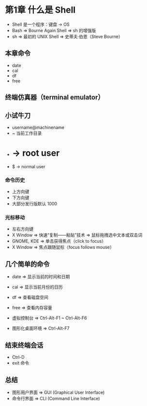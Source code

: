 # 第1章 什么是 Shell

- Shell 是一个程序：键盘 → OS
- Bash => Bourne Again Shell => sh 的增强版
- sh => 最初的 UNIX Shell => 史蒂夫·伯恩（Steve Bourne）

## 本章命令

- date
- cal
- df
- free

## 终端仿真器（terminal emulator）

## 小试牛刀

- username@machinename
- ~ 当前工作目录
- # → root user
- $ → normal user

### 命令历史

- 上方向键
- 下方向键
- 大部分发行版默认 1000

### 光标移动

- 左右方向键
- X Window => 快速“复制——粘贴”技术 => 鼠标拖拽选中文本或双击词
- GNOME, KDE => 单击获得焦点（click to focus）
- X Window => 焦点跟随鼠标（focus follows mouse）

## 几个简单的命令

- date => 显示当前的时间和日期
- cal => 显示当前月份的日历
- df => 查看磁盘空间
- free => 查看内存容量

- 虚拟控制台 => Ctrl-Alt-F1 ~ Ctrl-Alt-F6
- 图形化桌面环境 => Ctrl-Alt-F7

## 结束终端会话

- Ctrl-D
- exit 命令

## 总结

- 图形用户界面 => GUI (Graphical User Interface)
- 命令行界面 => CLI (Command Line Interface)
